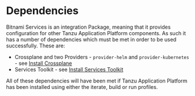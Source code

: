 # Dependencies

Bitnami Services is an integration Package, meaning that it provides configuration for other Tanzu Application Platform components. As such it has a number of dependencies which must be met in order to be used successfully. These are:

* Crossplane and two Providers - `provider-helm` and `provider-kubernetes` - see [Install Crossplane](../../crossplane/install-crossplane.hbs.md)
* Services Toolkit - see [Install Services Toolkit](../../services-toolkit/install-services-toolkit.hbs.md)

All of these dependencies will have been met if Tanzu Application Platform has been installed using either the iterate, build or run profiles.
